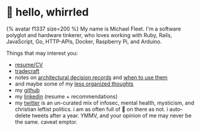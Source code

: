 # 👋 hello, whirrled

{% avatar f1337 size=200 %} My name is Michael Fleet. I'm a software polyglot and hardware tinkerer, who loves working with Ruby, Rails, JavaScript, Go, HTTP-APIs, Docker, Raspberry Pi, and Arduino.

Things that may interest you:
- [resume/CV](cv/)
- [tradecraft](tradecraft/README.md)
- notes on [architectural decision records](tradecraft/architectural-decision-records.md) and [when to use them](tradecraft/flowchart.md)
- and maybe some of my [less organized thoughts](scratchpad/README.md)
- my [github](https://github.com/f1337)
- my [linkedin](https://linkedin.com/in/f1337) (resume + recommendations)
- my [twitter](https://twitter.com/mrf1337) is an un-curated mix of infosec, mental health, mysticism, and christian leftist politics. i am as often full of 💩 on there as not. i auto-delete tweets after a year. YMMV, and your opinion of me may never be the same. caveat emptor.
<!--stackedit_data:
eyJoaXN0b3J5IjpbOTMwMjkxMzI3LC0xODIxMDYzMzMsNjA1OD
Q2ODMxLC05MTU4Mzc2MjksLTI1NzAyNjcyNCwtMTkxOTg2MDEz
NiwyNDI2NTg4OTRdfQ==
-->